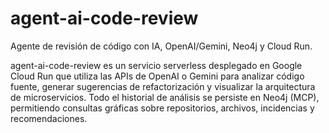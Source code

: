 # agent-ai-code-review
Agente de revisión de código con IA, OpenAI/Gemini, Neo4j y Cloud Run.

agent-ai-code-review es un servicio serverless desplegado en Google Cloud Run que utiliza las APIs de OpenAI o Gemini para analizar código fuente, generar sugerencias de refactorización y visualizar la arquitectura de microservicios. Todo el historial de análisis se persiste en Neo4j (MCP), permitiendo consultas gráficas sobre repositorios, archivos, incidencias y recomendaciones.
